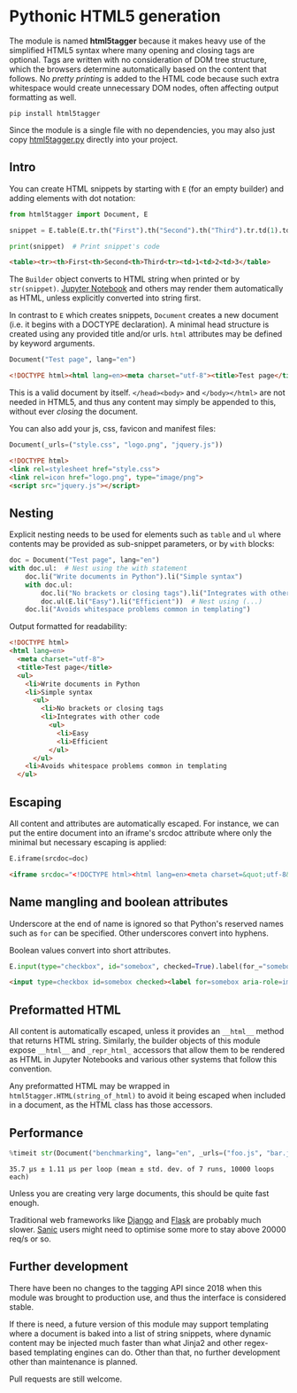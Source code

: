 # Pythonic HTML5 generation

The module is named **html5tagger** because it makes heavy use of the simplified HTML5 syntax where many opening and closing tags are optional. Tags are written with no consideration of DOM tree structure, which the browsers determine automatically based on the content that follows. No *pretty printing* is added to the HTML code because such extra whitespace would create unnecessary DOM nodes, often affecting output formatting as well.

```
pip install html5tagger
```

Since the module is a single file with no dependencies, you may also just copy [html5tagger.py](https://github.com/Tronic/html5tagger/raw/master/html5tagger.py) directly into your project.

## Intro

You can create HTML snippets by starting with `E` (for an empty builder) and adding elements with dot notation:

```python
from html5tagger import Document, E

snippet = E.table(E.tr.th("First").th("Second").th("Third").tr.td(1).td(2).td(3))

print(snippet)  # Print snippet's code
```

```html
<table><tr><th>First<th>Second<th>Third<tr><td>1<td>2<td>3</table>
```

The `Builder` object converts to HTML string when printed or by `str(snippet)`. [Jupyter Notebook](https://jupyter.org/) and others may render them automatically as HTML, unless explicitly converted into string first.

In contrast to `E` which creates snippets, `Document` creates a new document (i.e. it begins with a DOCTYPE declaration). A minimal head structure is created using any provided title and/or urls. `html` attributes may be defined by keyword arguments.

```python
Document("Test page", lang="en")
```

```html
<!DOCTYPE html><html lang=en><meta charset="utf-8"><title>Test page</title>
```

This is a valid document by itself. `</head><body>` and `</body></html>` are not needed in HTML5, and thus any content may simply be appended to this, without ever *closing* the document.

You can also add your js, css, favicon and manifest files:

```python
Document(_urls=("style.css", "logo.png", "jquery.js"))
```

```html
<!DOCTYPE html>
<link rel=stylesheet href="style.css">
<link rel=icon href="logo.png", type="image/png">
<script src="jquery.js"></script>
```

## Nesting

Explicit nesting needs to be used for elements such as `table` and `ul` where contents may be provided as sub-snippet parameters, or by `with` blocks:

```python
doc = Document("Test page", lang="en")
with doc.ul:  # Nest using the with statement
    doc.li("Write documents in Python").li("Simple syntax")
    with doc.ul:
        doc.li("No brackets or closing tags").li("Integrates with other code")
        doc.ul(E.li("Easy").li("Efficient"))  # Nest using (...)
    doc.li("Avoids whitespace problems common in templating")
```

Output formatted for readability:

```html
<!DOCTYPE html>
<html lang=en>
  <meta charset="utf-8">
  <title>Test page</title>
  <ul>
    <li>Write documents in Python
    <li>Simple syntax
      <ul>
        <li>No brackets or closing tags
        <li>Integrates with other code
          <ul>
            <li>Easy
            <li>Efficient
          </ul>
      </ul>
    <li>Avoids whitespace problems common in templating
  </ul>
```

## Escaping

All content and attributes are automatically escaped. For instance, we can put the entire document into an iframe's srcdoc attribute where only the minimal but necessary escaping is applied:

```python
E.iframe(srcdoc=doc)
```

```html
<iframe srcdoc="<!DOCTYPE html><html lang=en><meta charset=&quot;utf-8&quot;><title>Test page</title><ul><li>Write documents in Python<li>Simple syntax<ul><li>No brackets or closing tags<li>Integrates with other code<ul><li>Easy<li>Efficient</ul></ul><li>Avoids whitespace problems common in templating</ul>"></iframe>
```

## Name mangling and boolean attributes

Underscore at the end of name is ignored so that Python's reserved names such as `for` can be specified. Other underscores convert into hyphens.

Boolean values convert into short attributes.

```python
E.input(type="checkbox", id="somebox", checked=True).label(for_="somebox", aria_role="img")("🥳")
```

```html
<input type=checkbox id=somebox checked><label for=somebox aria-role=img>🥳</label>
```

## Preformatted HTML

All content is automatically escaped, unless it provides an `__html__` method that returns HTML string. Similarly, the builder objects of this module expose `__html__` and `_repr_html_` accessors that allow them to be rendered as HTML in Jupyter Notebooks and various other systems that follow this convention.

Any preformatted HTML may be wrapped in `html5tagger.HTML(string_of_html)` to avoid it being escaped when included in a document, as the HTML class has those accessors.

## Performance

```python
%timeit str(Document("benchmarking", lang="en", _urls=("foo.js", "bar.js")))
```

    35.7 µs ± 1.11 µs per loop (mean ± std. dev. of 7 runs, 10000 loops each)

Unless you are creating very large documents, this should be quite fast enough.

Traditional web frameworks like [Django](https://www.djangoproject.com/) and [Flask](https://palletsprojects.com/p/flask/) are probably much slower. [Sanic](https://sanic.readthedocs.io/en/latest/) users might need to optimise some more to stay above 20000 req/s or so.

## Further development

There have been no changes to the tagging API since 2018 when this module was brought to production use, and thus the interface is considered stable.

If there is need, a future version of this module may support templating where a document is baked into a list of string snippets, where dynamic content may be injected much faster than what Jinja2 and other regex-based templating engines can do. Other than that, no further development other than maintenance is planned.

Pull requests are still welcome.
